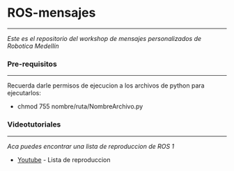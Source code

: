 # ROS-mensajes
---
_Este es el repositorio del workshop de mensajes personalizados de Robotica Medellín_

### Pre-requisitos
---
Recuerda darle permisos de ejecucion a los archivos de python para ejecutarlos:
* chmod 755 nombre/ruta/NombreArchivo.py

### Videotutoriales
---
_Aca puedes encontrar una lista de reproduccion de ROS 1_

* [Youtube](https://www.youtube.com/playlist?list=PLJ-c98rDf3pdIULEMIfQMg70UNidSxCfc) - Lista de reproduccion

